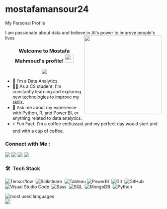 # mostafamansour24
My Personal Profile

I am passionate about data and believe in AI's power to improve people's lives
<img width="250" align="right" src="https://c.tenor.com/_DOBjnGspYAAAAAM/code-coding.gif">

<h3 align="center">
  Welcome to Mostafa Mahmoud's profile!
  <img src="https://media.giphy.com/media/hvRJCLFzcasrR4ia7z/giphy.gif" width="28">
</h3>

<!-- Typing SVG by DenverCoder1 - https://github.com/DenverCoder1/readme-typing-svg -->
<p align="center">
  <a href="https://github.com/DenverCoder1/readme-typing-svg"><img src="https://readme-typing-svg.herokuapp.com/?lines=Data%20Analytics%20;Always%20learning%20new%20things&font=Fira%20Code&center=true&width=440&height=45&color=f75c7e&vCenter=true&size=22"></a>
</p> 

- 🏢 I'm a Data Analytics 
- 👨‍💻 As a CS student, I'm constantly learning and exploring new technologies to improve my skills.
- 💬 Ask me about my experience with Python, R, and Power BI, or anything related to data analytics.
- ⚡ Fun Fact: I'm a coffee enthusiast and my perfect day would start and end with a cup of coffee.



### Connect with Me :

<a href="https://t.me/Mostafa Mansour" target="_blank"><img src="https://img.shields.io/badge/-Mostafa%20Mansour-0077B5?style=for-the-badge&logo=Linkedin&logoColor=white"/></a>
<a href="https://t.me/Mostafa Mansour" target="_blank"><img src="https://img.shields.io/badge/-Mostafa%20Mansour-0077B5?style=for-the-badge&logo=Telegram&logoColor=white"/></a>
<a href="https://t.me/Mostafa Mansour" target="_blank"><img src="https://img.shields.io/badge/-Mostafa%20Mansour-0077B5?style=for-the-badge&logo=WhatsApp&logoColor=white"/></a>
<a href="https://t.me/Mostafa Mansour" target="_blank"><img src="https://img.shields.io/badge/-Mostafa%20Mansour-0077B5?style=for-the-badge&logo=Facebook&logoColor=white"/></a>
### 🛠 &nbsp;Tech Stack
![Tensorflow](https://img.shields.io/badge/-Tensorflow-05122A?style=flat&logo=Tensorflow)&nbsp;
![Scikitlearn](https://img.shields.io/badge/-Scikitlearn-05122A?style=flat&logo=Scikitlearn&logoColor=563D7C)&nbsp;
![Tableau](https://img.shields.io/badge/-Tableau-05122A?style=flat&logo=Tableau)
![PowerBI](https://img.shields.io/badge/-PowerBI-05122A?style=flat&logo=PowerBI&logoColor=339933)&nbsp;
![Git](https://img.shields.io/badge/-Git-05122A?style=flat&logo=git)&nbsp;
![GitHub](https://img.shields.io/badge/-GitHub-05122A?style=flat&logo=github)&nbsp;
![Visual Studio Code](https://img.shields.io/badge/-Visual%20Studio%20Code-05122A?style=flat&logo=visual-studio-code&logoColor=007ACC)&nbsp;
![Sass](https://img.shields.io/badge/-Sass-05122A?style=flat&logo=sass)&nbsp;
![SQL](https://img.shields.io/badge/-SQL-05122A?style=flat&logo=SQL)&nbsp;
![MongoDB](https://img.shields.io/badge/-MongoDB-05122A?style=flat&logo=MongoDB)&nbsp;
![Python](https://img.shields.io/badge/-Python%20-05122A?style=flat&logo=python)&nbsp;




<img align="left" src="https://github-readme-stats.vercel.app/api/top-langs?username=mostafamahmoud&show_icons=true&locale=en&layout=compact&theme=radical" alt="most used languages" />
<br>
<a href="https://komarev.com/ghpvc/?username=mostafamahmoud&style=for-the-badge">
    <img src="https://komarev.com/ghpvc/?username=mostafamahmoud&style=for-the-badge">
</a>

